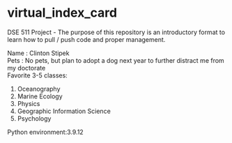 # virtual_index_card
DSE 511 Project - The purpose of this repository is an introductory format to learn how to pull / push code and proper management.  

Name : Clinton Stipek  <br>
Pets : No pets, but plan to adopt a dog next year to further distract me from my doctorate <br>
Favorite 3-5 classes:
1) Oceanography
2) Marine Ecology
3) Physics
4) Geographic Information Science
5) Psychology

Python environment:3.9.12
